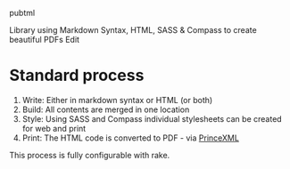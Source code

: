 pubtml

Library using Markdown Syntax, HTML, SASS & Compass to create beautiful PDFs
Edit

# Standard process

1. Write: Either in markdown syntax or HTML (or both)
2. Build: All contents are merged in one location
3. Style: Using SASS and Compass individual stylesheets can be created for web and print
4. Print: The HTML code is converted to PDF - via [PrinceXML](http://princexml.com)

This process is fully configurable with rake.

